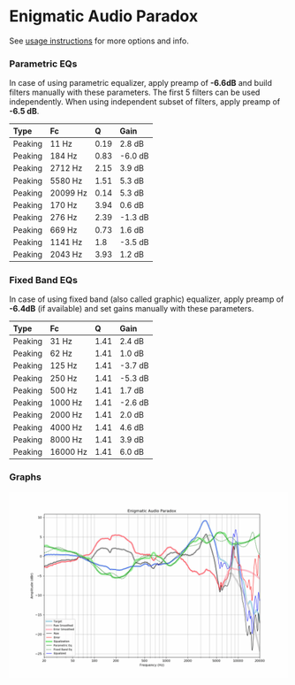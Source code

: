 # Enigmatic Audio Paradox
See [usage instructions](https://github.com/jaakkopasanen/AutoEq#usage) for more options and info.

### Parametric EQs
In case of using parametric equalizer, apply preamp of **-6.6dB** and build filters manually
with these parameters. The first 5 filters can be used independently.
When using independent subset of filters, apply preamp of **-6.5 dB**.

| Type    | Fc       |    Q | Gain    |
|:--------|:---------|:-----|:--------|
| Peaking | 11 Hz    | 0.19 | 2.8 dB  |
| Peaking | 184 Hz   | 0.83 | -6.0 dB |
| Peaking | 2712 Hz  | 2.15 | 3.9 dB  |
| Peaking | 5580 Hz  | 1.51 | 5.3 dB  |
| Peaking | 20099 Hz | 0.14 | 5.3 dB  |
| Peaking | 170 Hz   | 3.94 | 0.6 dB  |
| Peaking | 276 Hz   | 2.39 | -1.3 dB |
| Peaking | 669 Hz   | 0.73 | 1.6 dB  |
| Peaking | 1141 Hz  | 1.8  | -3.5 dB |
| Peaking | 2043 Hz  | 3.93 | 1.2 dB  |

### Fixed Band EQs
In case of using fixed band (also called graphic) equalizer, apply preamp of **-6.4dB**
(if available) and set gains manually with these parameters.

| Type    | Fc       |    Q | Gain    |
|:--------|:---------|:-----|:--------|
| Peaking | 31 Hz    | 1.41 | 2.4 dB  |
| Peaking | 62 Hz    | 1.41 | 1.0 dB  |
| Peaking | 125 Hz   | 1.41 | -3.7 dB |
| Peaking | 250 Hz   | 1.41 | -5.3 dB |
| Peaking | 500 Hz   | 1.41 | 1.7 dB  |
| Peaking | 1000 Hz  | 1.41 | -2.6 dB |
| Peaking | 2000 Hz  | 1.41 | 2.0 dB  |
| Peaking | 4000 Hz  | 1.41 | 4.6 dB  |
| Peaking | 8000 Hz  | 1.41 | 3.9 dB  |
| Peaking | 16000 Hz | 1.41 | 6.0 dB  |

### Graphs
![](./Enigmatic%20Audio%20Paradox.png)